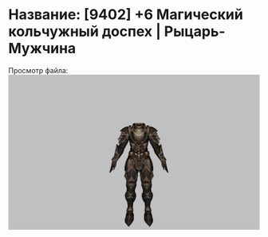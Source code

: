 # Название: [9402] +6 Магический кольчужный доспех | Рыцарь-Мужчина

Просмотр файла:
![p000006.png](p000006.png)